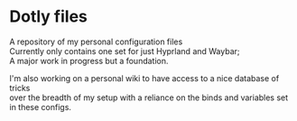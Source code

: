# Dotly files

A repository of my personal configuration files</br>
Currently only contains one set for just Hyprland and Waybar; </br>
A major work in progress but a foundation.

I'm also working on a personal wiki to have access to a nice database of tricks </br> over the breadth of my setup with a reliance on the binds and variables set in these configs.
